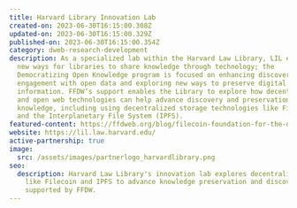 ```yaml
---
title: Harvard Library Innovation Lab
created-on: 2023-06-30T16:15:00.308Z
updated-on: 2023-06-30T16:15:00.329Z
published-on: 2023-06-30T16:15:00.354Z
category: dweb-research-development
description: As a specialized lab within the Harvard Law Library, LIL explores
  new ways for libraries to share knowledge through technology; the
  Democratizing Open Knowledge program is focused on enhancing discovery and
  engagement with open data and exploring new ways to preserve digital
  information. FFDW’s support enables the Library to explore how decentralized
  and open web technologies can help advance discovery and preservation of human
  knowledge, including using decentralized storage technologies like Filecoin
  and the Interplanetary File System (IPFS).
featured-content: https://ffdweb.org/blog/filecoin-foundation-for-the-decentralized-web-boosts-harvard-library-innovation-lab-s-work-to-democratize-open-knowledge
website: https://lil.law.harvard.edu/
active-partnership: true
image:
  src: /assets/images/partnerlogo_harvardlibrary.png
seo:
  description: Harvard Law Library's innovation lab explores decentralized tech
    like Filecoin and IPFS to advance knowledge preservation and discovery,
    supported by FFDW.
---
```

